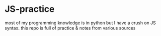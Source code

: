 # JS-practice
most of my programming knowledge is in python but I have a crush on JS syntax. this repo is full of practice &amp; notes from various sources
